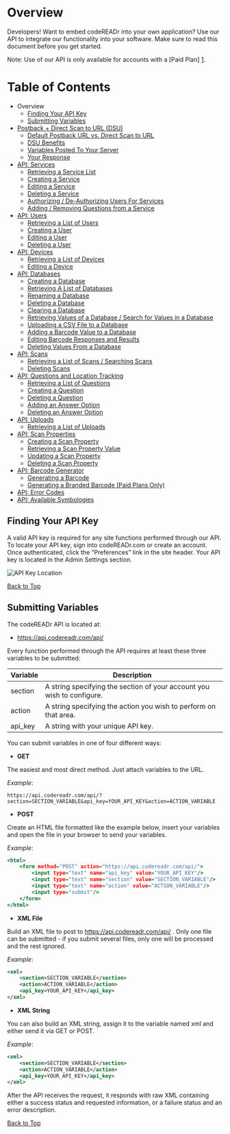 <a name="head"></a><h1>Overview</h1>

Developers! Want to embed codeREADr into your own application? Use our API to integrate our functionality into your software. Make sure to read this document before you get started. 

Note: Use of our API is only available for accounts with a [Paid Plan] [1].


<a name="toc"></a><h1>Table of Contents</h1>

* Overview
    * [Finding Your API Key](#finding)
    * [Submitting Variables](#submitting)
* [Postback + Direct Scan to URL (DSU)](contents/Postback.md#head)
    * [Default Postback URL vs. Direct Scan to URL](contents/Postback.md#default-direct)
    * [DSU Benefits](contents/Postback.md#benefits)
    * [Variables Posted To Your Server](contents/Postback.md#variables)
    * [Your Response](contents/Postback.md#response)
* [API: Services](contents/Services.md#head)
    * [Retrieving a Service List](contents/Services.md#retrieve)
    * [Creating a Service](contents/Services.md#create)
    * [Editing a Service](contents/Services.md#edit)
    * [Deleting a Service](contents/Services.md#delete)
    * [Authorizing / De-Authorizing Users For Services](contents/Services.md#authorize)
    * [Adding / Removing Questions from a Service](contents/Services.md#add)
* [API: Users](contents/Users.md#head)
    * [Retrieving a List of Users](contents/Users.md#retrieve)
    * [Creating a User](contents/Users.md#create)
    * [Editing a User](contents/Users.md#edit)
    * [Deleting a User](contents/Users.md#delete)
* [API: Devices](contents/Devices.md#head)
    * [Retrieving a List of Devices](contents/Devices.md#retrieve)
    * [Editing a Device](contents/Devices.md#edit)
* [API: Databases](contents/Databases.md#head)
    * [Creating a Database](contents/Databases.md#create)
    * [Retrieving A List of Databases](contents/Databases.md#retrieve)
    * [Renaming a Database](contents/Databases.md#update)
    * [Deleting a Database](contents/Databases.md#delete)
    * [Clearing a Database](contents/Databases.md#clear)
    * [Retrieving Values of a Database / Search for Values in a Database](contents/Databases.md#showvalues)
    * [Uploading a CSV File to a Database](contents/Databases.md#upload)
    * [Adding a Barcode Value to a Database](contents/Databases.md#addvalue)
    * [Editing Barcode Responses and Results](contents/Databases.md#editvalue)
    * [Deleting Values From a Database](contents/Databases.md#deletevalue)
* [API: Scans](contents/Scans.md#head)
    * [Retrieving a List of Scans / Searching Scans](contents/Scans.md#retrieve)
    * [Deleting Scans](contents/Scans.md#delete)
* [API: Questions and Location Tracking](contents/Questions.md#head)
    * [Retrieving a List of Questions](contents/Questions.md#retrieve)
    * [Creating a Question](contents/Questions.md#create)
    * [Deleting a Question](contents/Questions.md#delete)
    * [Adding an Answer Option](contents/Questions.md#add)
    * [Deleting an Answer Option](contents/Questions.md#deleteanswer)
* [API: Uploads](contents/Uploads.md#head)
    * [Retrieving a List of Uploads](contents/Uploads.md#retrieve)
* [API: Scan Properties](contents/ScanProperties.md#head)
    * [Creating a Scan Property](contents/ScanProperties.md#create)
    * [Retrieving a Scan Property Value](contents/ScanProperties.md#retrieve)
    * [Updating a Scan Property](contents/ScanProperties.md#update)
    * [Deleting a Scan Property](contents/ScanProperties.md#delete)
* [API: Barcode Generator](contents/BarcodeGenerator.md#head)
    * [Generating a Barcode](contents/BarcodeGenerator.md#generate)
    * [Generating a Branded Barcode (Paid Plans Only)](contents/BarcodeGenerator.md#generate-branded)
* [API: Error Codes](contents/ErrorCodes.md)
* [API: Available Symbologies](contents/AvailableSymbologies.md)

<a name="finding"></a><h2>Finding Your API Key</h2>

A valid API key is required for any site functions performed through our API. To locate your API key, sign into codeREADr.com or create an account. Once authenticated, click the “Preferences” link in the site header. Your API key is located in the Admin Settings section.

![API Key Location](https://www.codereadr.com/kb/images/apikey_normal.png)

<a href="#head">Back to Top</a>

<a name="submitting"></a><h2>Submitting Variables</h2>

The codeREADr API is located at:

* https://api.codereadr.com/api/

Every function performed through the API requires at least these three variables to be submitted:

| Variable | Description |
| -------- | ----------- |
| section | A string specifying the section of your account you wish to configure. |
| action | A string specifying the action you wish to perform on that area. |
| api_key | A string with your unique API key. |



You can submit variables in one of four different ways:

* <b>GET</b>

The easiest and most direct method. Just attach variables to the URL.

*Example*:

```
https://api.codereadr.com/api/?section=SECTION_VARIABLE&api_key=YOUR_API_KEY&action=ACTION_VARIABLE
```

* <b>POST</b>

Create an HTML file formatted like the example below, insert your variables and open the file in your browser to send your variables.

*Example*:

~~~ .html
<html>
    <form method="POST" action="https://api.codereadr.com/api/">
        <input type="text" name="api_key" value="YOUR_API_KEY"/>
        <input type="text" name="section" value="SECTION_VARIABLE"/>
        <input type="text" name="action" value="ACTION_VARIABLE"/>
        <input type="submit"/>
    </form>
</html>
~~~

* <b>XML File</b>

Build an XML file to post to https://api.codereadr.com/api/ . Only one file can be submitted - if you submit several files, only one will be processed and the rest ignored.

*Example*:

~~~ .xml
<xml>
    <section>SECTION_VARIABLE</section>
    <action>ACTION_VARIABLE</action>
    <api_key>YOUR_API_KEY</api_key>
</xml>
~~~

* <b>XML String</b>

You can also build an XML string, assign it to the variable named xml and either send it via GET or POST.

*Example*:

~~~ .xml
<xml>
    <section>SECTION_VARIABLE</section>
    <action>ACTION_VARIABLE</action>
    <api_key>YOUR_API_KEY</api_key>
</xml>
~~~

After the API receives the request, it responds with raw XML containing either a success status and requested information, or a failure status and an error description.

<a href="#head">Back to Top</a>

[1]: https://www.codereadr.com/kb/content/14/90/en/api-pricing-and-limits.html
